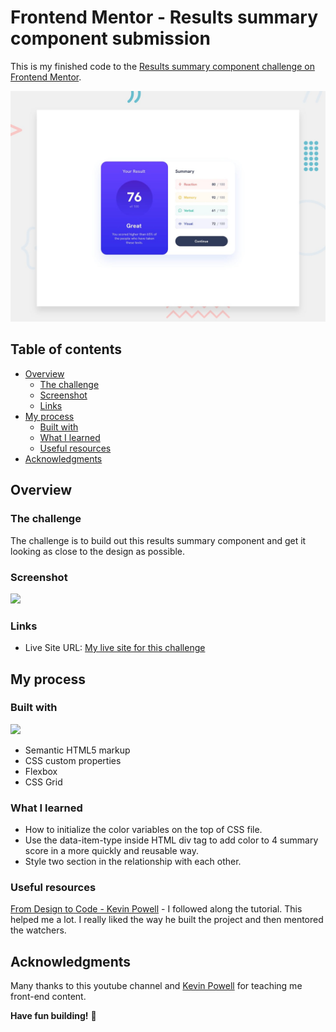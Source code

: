 # Frontend Mentor - Results summary component submission

This is my finished code to the [Results summary component challenge on Frontend Mentor](https://www.frontendmentor.io/challenges/results-summary-component-CE_K6s0maV).

![Design preview for the Results summary component coding challenge](./design/desktop-preview.jpg)

## Table of contents

- [Overview](#overview)
  - [The challenge](#the-challenge)
  - [Screenshot](#screenshot)
  - [Links](#links)
- [My process](#my-process)
  - [Built with](#built-with)
  - [What I learned](#what-i-learned)
  - [Useful resources](#useful-resources)
- [Acknowledgments](#acknowledgments)


## Overview

### The challenge

The challenge is to build out this results summary component and get it looking as close to the design as possible.

### Screenshot

<img src = "https://raw.githubusercontent.com/vinhphuphan/results-summary-component-main/main/assets/images/Screenshot.jpg"></img>

### Links
- Live Site URL: [My live site for this challenge](https://your-live-site-url.com)

## My process

### Built with
[![](https://skillicons.dev/icons?i=html,css)](https://skillicons.dev)
- Semantic HTML5 markup 
- CSS custom properties
- Flexbox
- CSS Grid

### What I learned
- How to initialize the color variables on the top of CSS file.
- Use the data-item-type inside HTML div tag to add color to 4 summary score in a more quickly and reusable way.
- Style two section in the relationship with each other.
  
### Useful resources

 [From Design to Code - Kevin Powell](https://www.youtube.com/watch?v=KqFAs5d3Yl8&t=1656s) - I followed along the tutorial. This helped me a lot. I really liked the way he built the project and then mentored the watchers.

## Acknowledgments
Many thanks to this youtube channel and [Kevin Powell](https://www.youtube.com/@KevinPowell) for teaching me front-end content.

**Have fun building!** 🚀
